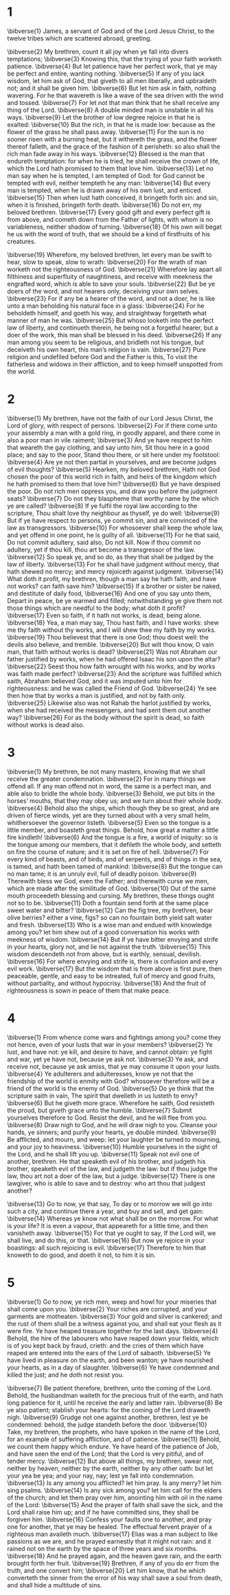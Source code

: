 # 1 
\bibverse{1} James, a servant of God and of the Lord Jesus Christ, to the twelve tribes which are scattered abroad, greeting. 

\bibverse{2} My brethren, count it all joy when ye fall into divers temptations; \bibverse{3} Knowing this, that the trying of your faith worketh patience. \bibverse{4} But let patience have her perfect work, that ye may be perfect and entire, wanting nothing. \bibverse{5} If any of you lack wisdom, let him ask of God, that giveth to all men liberally, and upbraideth not; and it shall be given him. \bibverse{6} But let him ask in faith, nothing wavering. For he that wavereth is like a wave of the sea driven with the wind and tossed. \bibverse{7} For let not that man think that he shall receive any thing of the Lord. \bibverse{8} A double minded man is unstable in all his ways. \bibverse{9} Let the brother of low degree rejoice in that he is exalted: \bibverse{10} But the rich, in that he is made low: because as the flower of the grass he shall pass away. \bibverse{11} For the sun is no sooner risen with a burning heat, but it withereth the grass, and the flower thereof falleth, and the grace of the fashion of it perisheth: so also shall the rich man fade away in his ways. \bibverse{12} Blessed is the man that endureth temptation: for when he is tried, he shall receive the crown of life, which the Lord hath promised to them that love him. \bibverse{13} Let no man say when he is tempted, I am tempted of God: for God cannot be tempted with evil, neither tempteth he any man: \bibverse{14} But every man is tempted, when he is drawn away of his own lust, and enticed. \bibverse{15} Then when lust hath conceived, it bringeth forth sin: and sin, when it is finished, bringeth forth death. \bibverse{16} Do not err, my beloved brethren. \bibverse{17} Every good gift and every perfect gift is from above, and cometh down from the Father of lights, with whom is no variableness, neither shadow of turning. \bibverse{18} Of his own will begat he us with the word of truth, that we should be a kind of firstfruits of his creatures. 

\bibverse{19} Wherefore, my beloved brethren, let every man be swift to hear, slow to speak, slow to wrath: \bibverse{20} For the wrath of man worketh not the righteousness of God. \bibverse{21} Wherefore lay apart all filthiness and superfluity of naughtiness, and receive with meekness the engrafted word, which is able to save your souls. \bibverse{22} But be ye doers of the word, and not hearers only, deceiving your own selves. \bibverse{23} For if any be a hearer of the word, and not a doer, he is like unto a man beholding his natural face in a glass: \bibverse{24} For he beholdeth himself, and goeth his way, and straightway forgetteth what manner of man he was. \bibverse{25} But whoso looketh into the perfect law of liberty, and continueth therein, he being not a forgetful hearer, but a doer of the work, this man shall be blessed in his deed. \bibverse{26} If any man among you seem to be religious, and bridleth not his tongue, but deceiveth his own heart, this man’s religion is vain. \bibverse{27} Pure religion and undefiled before God and the Father is this, To visit the fatherless and widows in their affliction, and to keep himself unspotted from the world. 

# 2 
\bibverse{1} My brethren, have not the faith of our Lord Jesus Christ, the Lord of glory, with respect of persons. \bibverse{2} For if there come unto your assembly a man with a gold ring, in goodly apparel, and there come in also a poor man in vile raiment; \bibverse{3} And ye have respect to him that weareth the gay clothing, and say unto him, Sit thou here in a good place; and say to the poor, Stand thou there, or sit here under my footstool: \bibverse{4} Are ye not then partial in yourselves, and are become judges of evil thoughts? \bibverse{5} Hearken, my beloved brethren, Hath not God chosen the poor of this world rich in faith, and heirs of the kingdom which he hath promised to them that love him? \bibverse{6} But ye have despised the poor. Do not rich men oppress you, and draw you before the judgment seats? \bibverse{7} Do not they blaspheme that worthy name by the which ye are called? \bibverse{8} If ye fulfil the royal law according to the scripture, Thou shalt love thy neighbour as thyself, ye do well: \bibverse{9} But if ye have respect to persons, ye commit sin, and are convinced of the law as transgressors. \bibverse{10} For whosoever shall keep the whole law, and yet offend in one point, he is guilty of all. \bibverse{11} For he that said, Do not commit adultery, said also, Do not kill. Now if thou commit no adultery, yet if thou kill, thou art become a transgressor of the law. \bibverse{12} So speak ye, and so do, as they that shall be judged by the law of liberty. \bibverse{13} For he shall have judgment without mercy, that hath shewed no mercy; and mercy rejoiceth against judgment. \bibverse{14} What doth it profit, my brethren, though a man say he hath faith, and have not works? can faith save him? \bibverse{15} If a brother or sister be naked, and destitute of daily food, \bibverse{16} And one of you say unto them, Depart in peace, be ye warmed and filled; notwithstanding ye give them not those things which are needful to the body; what doth it profit? \bibverse{17} Even so faith, if it hath not works, is dead, being alone. \bibverse{18} Yea, a man may say, Thou hast faith, and I have works: shew me thy faith without thy works, and I will shew thee my faith by my works. \bibverse{19} Thou believest that there is one God; thou doest well: the devils also believe, and tremble. \bibverse{20} But wilt thou know, O vain man, that faith without works is dead? \bibverse{21} Was not Abraham our father justified by works, when he had offered Isaac his son upon the altar? \bibverse{22} Seest thou how faith wrought with his works, and by works was faith made perfect? \bibverse{23} And the scripture was fulfilled which saith, Abraham believed God, and it was imputed unto him for righteousness: and he was called the Friend of God. \bibverse{24} Ye see then how that by works a man is justified, and not by faith only. \bibverse{25} Likewise also was not Rahab the harlot justified by works, when she had received the messengers, and had sent them out another way? \bibverse{26} For as the body without the spirit is dead, so faith without works is dead also. 

# 3 
\bibverse{1} My brethren, be not many masters, knowing that we shall receive the greater condemnation. \bibverse{2} For in many things we offend all. If any man offend not in word, the same is a perfect man, and able also to bridle the whole body. \bibverse{3} Behold, we put bits in the horses’ mouths, that they may obey us; and we turn about their whole body. \bibverse{4} Behold also the ships, which though they be so great, and are driven of fierce winds, yet are they turned about with a very small helm, whithersoever the governor listeth. \bibverse{5} Even so the tongue is a little member, and boasteth great things. Behold, how great a matter a little fire kindleth! \bibverse{6} And the tongue is a fire, a world of iniquity: so is the tongue among our members, that it defileth the whole body, and setteth on fire the course of nature; and it is set on fire of hell. \bibverse{7} For every kind of beasts, and of birds, and of serpents, and of things in the sea, is tamed, and hath been tamed of mankind: \bibverse{8} But the tongue can no man tame; it is an unruly evil, full of deadly poison. \bibverse{9} Therewith bless we God, even the Father; and therewith curse we men, which are made after the similitude of God. \bibverse{10} Out of the same mouth proceedeth blessing and cursing. My brethren, these things ought not so to be. \bibverse{11} Doth a fountain send forth at the same place sweet water and bitter? \bibverse{12} Can the fig tree, my brethren, bear olive berries? either a vine, figs? so can no fountain both yield salt water and fresh. \bibverse{13} Who is a wise man and endued with knowledge among you? let him shew out of a good conversation his works with meekness of wisdom. \bibverse{14} But if ye have bitter envying and strife in your hearts, glory not, and lie not against the truth. \bibverse{15} This wisdom descendeth not from above, but is earthly, sensual, devilish. \bibverse{16} For where envying and strife is, there is confusion and every evil work. \bibverse{17} But the wisdom that is from above is first pure, then peaceable, gentle, and easy to be intreated, full of mercy and good fruits, without partiality, and without hypocrisy. \bibverse{18} And the fruit of righteousness is sown in peace of them that make peace. 

# 4 
\bibverse{1} From whence come wars and fightings among you? come they not hence, even of your lusts that war in your members? \bibverse{2} Ye lust, and have not: ye kill, and desire to have, and cannot obtain: ye fight and war, yet ye have not, because ye ask not. \bibverse{3} Ye ask, and receive not, because ye ask amiss, that ye may consume it upon your lusts. \bibverse{4} Ye adulterers and adulteresses, know ye not that the friendship of the world is enmity with God? whosoever therefore will be a friend of the world is the enemy of God. \bibverse{5} Do ye think that the scripture saith in vain, The spirit that dwelleth in us lusteth to envy? \bibverse{6} But he giveth more grace. Wherefore he saith, God resisteth the proud, but giveth grace unto the humble. \bibverse{7} Submit yourselves therefore to God. Resist the devil, and he will flee from you. \bibverse{8} Draw nigh to God, and he will draw nigh to you. Cleanse your hands, ye sinners; and purify your hearts, ye double minded. \bibverse{9} Be afflicted, and mourn, and weep: let your laughter be turned to mourning, and your joy to heaviness. \bibverse{10} Humble yourselves in the sight of the Lord, and he shall lift you up. \bibverse{11} Speak not evil one of another, brethren. He that speaketh evil of his brother, and judgeth his brother, speaketh evil of the law, and judgeth the law: but if thou judge the law, thou art not a doer of the law, but a judge. \bibverse{12} There is one lawgiver, who is able to save and to destroy: who art thou that judgest another? 

\bibverse{13} Go to now, ye that say, To day or to morrow we will go into such a city, and continue there a year, and buy and sell, and get gain: \bibverse{14} Whereas ye know not what shall be on the morrow. For what is your life? It is even a vapour, that appeareth for a little time, and then vanisheth away. \bibverse{15} For that ye ought to say, If the Lord will, we shall live, and do this, or that. \bibverse{16} But now ye rejoice in your boastings: all such rejoicing is evil. \bibverse{17} Therefore to him that knoweth to do good, and doeth it not, to him it is sin. 

# 5 
\bibverse{1} Go to now, ye rich men, weep and howl for your miseries that shall come upon you. \bibverse{2} Your riches are corrupted, and your garments are motheaten. \bibverse{3} Your gold and silver is cankered; and the rust of them shall be a witness against you, and shall eat your flesh as it were fire. Ye have heaped treasure together for the last days. \bibverse{4} Behold, the hire of the labourers who have reaped down your fields, which is of you kept back by fraud, crieth: and the cries of them which have reaped are entered into the ears of the Lord of sabaoth. \bibverse{5} Ye have lived in pleasure on the earth, and been wanton; ye have nourished your hearts, as in a day of slaughter. \bibverse{6} Ye have condemned and killed the just; and he doth not resist you. 

\bibverse{7} Be patient therefore, brethren, unto the coming of the Lord. Behold, the husbandman waiteth for the precious fruit of the earth, and hath long patience for it, until he receive the early and latter rain. \bibverse{8} Be ye also patient; stablish your hearts: for the coming of the Lord draweth nigh. \bibverse{9} Grudge not one against another, brethren, lest ye be condemned: behold, the judge standeth before the door. \bibverse{10} Take, my brethren, the prophets, who have spoken in the name of the Lord, for an example of suffering affliction, and of patience. \bibverse{11} Behold, we count them happy which endure. Ye have heard of the patience of Job, and have seen the end of the Lord; that the Lord is very pitiful, and of tender mercy. \bibverse{12} But above all things, my brethren, swear not, neither by heaven, neither by the earth, neither by any other oath: but let your yea be yea; and your nay, nay; lest ye fall into condemnation. \bibverse{13} Is any among you afflicted? let him pray. Is any merry? let him sing psalms. \bibverse{14} Is any sick among you? let him call for the elders of the church; and let them pray over him, anointing him with oil in the name of the Lord: \bibverse{15} And the prayer of faith shall save the sick, and the Lord shall raise him up; and if he have committed sins, they shall be forgiven him. \bibverse{16} Confess your faults one to another, and pray one for another, that ye may be healed. The effectual fervent prayer of a righteous man availeth much. \bibverse{17} Elias was a man subject to like passions as we are, and he prayed earnestly that it might not rain: and it rained not on the earth by the space of three years and six months. \bibverse{18} And he prayed again, and the heaven gave rain, and the earth brought forth her fruit. \bibverse{19} Brethren, if any of you do err from the truth, and one convert him; \bibverse{20} Let him know, that he which converteth the sinner from the error of his way shall save a soul from death, and shall hide a multitude of sins. 